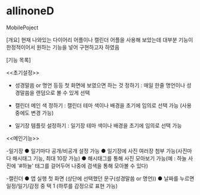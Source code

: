# allinoneD
MobilePoject


[개요]
   현재 나와있는 다이어리 어플이나 캘린더 어플을 사용해 보았는데 대부분 기능이 한정적이어서 원하는 기능을 넣어 구현하고자 하였음
  
[기능 목록]
 
  <<초기설정>>
  
  - 성경말씀 or 명언 등등 첫 화면에 보였으면 하는 것 정하기
    : 매일 한줄 명언이나 성경말씀을 랜덤으로 볼 수 있게 선택
    
  - 캘린더 메인 색 정하기
    : 캘린더 테마 색이나 배경을 초기에 임의로 선택 가능
      (사용 중에도 변경 가능)
    
  - 일기장 템플릿 설정하기
    : 일기장 테마 색이나 배경을 초기에 임의로 선택 가능


  <<메인기능>>
  
  -일기장
    ● 일기마다 공개/비공개 설정 가능
    ● 일기장에 사진 여러장 첨부 가능(사진마다 해시태그 기능, 최대 10장 가능)
    ● 해시태그를 통해 사진 모아보기 가능(예 : 하늘 사진에 '#하늘' 태그를 걸어두어 나중에 검색을 통해 모아볼 수 있다)
    
  -캘린더 
    ● 앱 실행 첫 화면 (상단에 선택했던 문구(성경말씀 or 명언))
    ● 날짜를 누르면 일정/일기/감정 중 택 1
      (하루를 감정으로 표현 가능)

